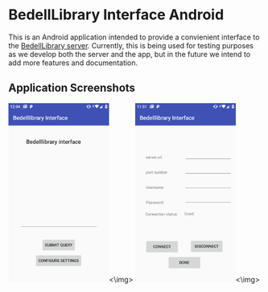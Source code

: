 
BedellLibrary Interface Android
===============================

This is an Android application intended to provide a convienient interface to the [BedellLibrary server](https://github.com/Chinchillord/Bedellibrary). Currently, this is being used for testing purposes as we develop both the server and the app, but in the future we intend to add more features and documentation.

Application Screenshots
-----------------------

<img src="screenshot2.png" width=200 ><\img> <img src="screenshot1.png" width=200 ><\img>

